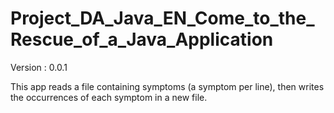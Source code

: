 # Project_DA_Java_EN_Come_to_the_Rescue_of_a_Java_Application
Version : 0.0.1

This app reads a file containing symptoms (a symptom per line), then writes the occurrences of each symptom in a new file.
